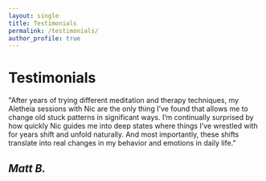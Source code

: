 ```yaml
---
layout: single
title: Testimonials
permalink: /testimonials/
author_profile: true
---
```


# Testimonials

"After years of trying different meditation and therapy techniques, my Aletheia sessions with Nic are the only thing I’ve found that allows me to change old stuck patterns in significant ways. I’m continually surprised by how quickly Nic guides me into deep states where things I’ve wrestled with for years shift and unfold naturally. And most importantly, these shifts translate into real changes in my behavior and emotions in daily life."

## **_Matt B._**
